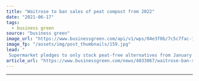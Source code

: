 ```yaml
---
title: "Waitrose to ban sales of peat compost from 2022"
date: "2021-06-17"
tags: 
  - business green
source: "business green"
image_url: "https://www.businessgreen.com/api/v1/wps/04e3f0b/7c5c7fac-10ea-4234-89a8-93c1d930b45b/5/Peat-2-185x114.jpg"
image_fp: "/assets/img/post_thumbnails/159.jpg"
lead: "
 Supermarket pledges to only stock peat-free alternatives from January of next year ..."
article_url: "https://www.businessgreen.com/news/4033067/waitrose-ban-sales-peat-compost-2022"
---
```


---
